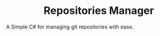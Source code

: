 <h1 align="center" >Repositories Manager</h1>

A Simple C# for managing git repositories with ease.
